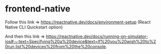 # frontend-native

Follow this link => https://reactnative.dev/docs/environment-setup (React Native CLI Quickstart option)

And then this link => https://reactnative.dev/docs/running-on-simulator-ios#:~:text=Specifying%20a%20device&text=If%20you%20wish%20to%20run,list%20devices%20from%20the%20console.
